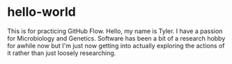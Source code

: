 # hello-world
This is for practicing GitHub Flow.
Hello, my name is Tyler. I have a passion for Microbiology and Genetics. Software has been a bit of a research hobby for awhile now but I'm just now getting into actually exploring the actions of it rather than just loosely researching.
